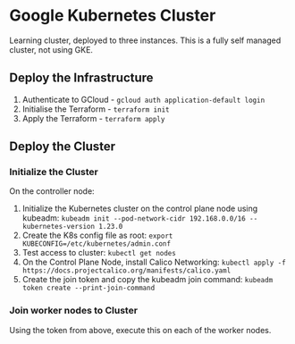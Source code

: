 # Google Kubernetes Cluster

Learning cluster, deployed to three instances. This is a fully self managed cluster, not using GKE.

## Deploy the Infrastructure

1. Authenticate to GCloud - `gcloud auth application-default login`
2. Initialise the Terraform - `terraform init`
3. Apply the Terraform - `terraform apply`

## Deploy the Cluster

### Initialize the Cluster

On the controller node:

1. Initialize the Kubernetes cluster on the control plane node using kubeadm: `kubeadm init --pod-network-cidr 192.168.0.0/16 --kubernetes-version 1.23.0`
2. Create the K8s config file as root: `export KUBECONFIG=/etc/kubernetes/admin.conf`
3. Test access to cluster: `kubectl get nodes`
4. On the Control Plane Node, install Calico Networking: `kubectl apply -f https://docs.projectcalico.org/manifests/calico.yaml`
5. Create the join token and copy the kubeadm join command: `kubeadm token create --print-join-command`

### Join worker nodes to Cluster

Using the token from above, execute this on each of the worker nodes.
